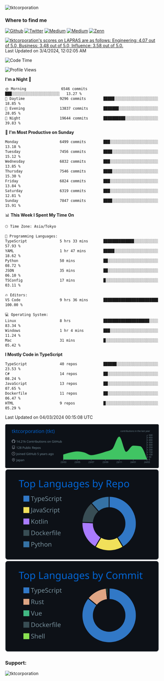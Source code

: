 <p align="left"> <img src="https://komarev.com/ghpvc/?username=tktcorporation&label=Profile%20views&color=0e75b6&style=flat" alt="tktcorporation" /> </p>

<h3>Where to find me</h3>
<p>
<a href="https://github.com/tktcorporation" target="_blank"><img alt="Github" src="https://img.shields.io/badge/GitHub-%2312100E.svg?&style=for-the-badge&logo=Github&logoColor=white" /></a>
<a href="https://twitter.com/tktcorporation" target="_blank"><img alt="Twitter" src="https://img.shields.io/badge/twitter-%231DA1F2.svg?&style=for-the-badge&logo=twitter&logoColor=white" /></a>
<a href="https://www.linkedin.com/in/tktcorporation" target="_blank"><img alt="Medium" src="https://img.shields.io/badge/linkdin-0a66c2.svg?&style=for-the-badge&logo=linkedin&logoColor=white" /></a>
<a href="https://qiita.com/tktcorporation" target="_blank"><img alt="Medium" src="https://img.shields.io/badge/qiita-55C500.svg?&style=for-the-badge&logo=qiita&logoColor=white" /></a>
<a href="https://zenn.dev/tktcorporation" target="_blank"><img alt="Zenn" src="https://img.shields.io/badge/Zenn-3EA8FF.svg?&style=for-the-badge&logo=Zenn&logoColor=white" /></a>
</p>

<!--START_SECTION:lapras-card-->
<p ><a href="https://lapras.com/public/tktcorporation" target="_blank" rel="noopener noreferrer"><img alt="tktcorporation's scores on LAPRAS are as follows: Engineering: 4.07 out of 5.0, Business: 3.48 out of 5.0, Influence: 3.58 out of 5.0." src="https://lapras-card-generator.vercel.app/api/svg?e=4.07&b=3.48&i=3.58&b1=%23232323&b2=%236d6d6d&i1=%23212121&i2=%23818181&l=en" width="300" ></a>  
Last Updated on 3/4/2024, 12:02:05 AM</p>
<!--END_SECTION:lapras-card-->
  
<!--START_SECTION:waka-->
![Code Time](http://img.shields.io/badge/Code%20Time-1%2C412%20hrs%2058%20mins-blue)

![Profile Views](http://img.shields.io/badge/Profile%20Views-0-blue)

**I'm a Night 🦉** 

```text
🌞 Morning                6546 commits        ███░░░░░░░░░░░░░░░░░░░░░░   13.27 % 
🌆 Daytime                9296 commits        █████░░░░░░░░░░░░░░░░░░░░   18.85 % 
🌃 Evening                13837 commits       ███████░░░░░░░░░░░░░░░░░░   28.05 % 
🌙 Night                  19644 commits       ██████████░░░░░░░░░░░░░░░   39.83 % 
```
📅 **I'm Most Productive on Sunday** 

```text
Monday                   6499 commits        ███░░░░░░░░░░░░░░░░░░░░░░   13.18 % 
Tuesday                  7456 commits        ████░░░░░░░░░░░░░░░░░░░░░   15.12 % 
Wednesday                6832 commits        ███░░░░░░░░░░░░░░░░░░░░░░   13.85 % 
Thursday                 7546 commits        ████░░░░░░░░░░░░░░░░░░░░░   15.30 % 
Friday                   6824 commits        ███░░░░░░░░░░░░░░░░░░░░░░   13.84 % 
Saturday                 6319 commits        ███░░░░░░░░░░░░░░░░░░░░░░   12.81 % 
Sunday                   7847 commits        ████░░░░░░░░░░░░░░░░░░░░░   15.91 % 
```


📊 **This Week I Spent My Time On** 

```text
🕑︎ Time Zone: Asia/Tokyo

💬 Programming Languages: 
TypeScript               5 hrs 33 mins       ██████████████░░░░░░░░░░░   57.93 % 
YAML                     1 hr 47 mins        █████░░░░░░░░░░░░░░░░░░░░   18.62 % 
Python                   50 mins             ██░░░░░░░░░░░░░░░░░░░░░░░   08.72 % 
JSON                     35 mins             ██░░░░░░░░░░░░░░░░░░░░░░░   06.10 % 
TSConfig                 17 mins             █░░░░░░░░░░░░░░░░░░░░░░░░   03.11 % 

🔥 Editors: 
VS Code                  9 hrs 36 mins       █████████████████████████   100.00 % 

💻 Operating System: 
Linux                    8 hrs               █████████████████████░░░░   83.34 % 
Windows                  1 hr 4 mins         ███░░░░░░░░░░░░░░░░░░░░░░   11.24 % 
Mac                      31 mins             █░░░░░░░░░░░░░░░░░░░░░░░░   05.42 % 
```

**I Mostly Code in TypeScript** 

```text
TypeScript               40 repos            ██████░░░░░░░░░░░░░░░░░░░   23.53 % 
C#                       14 repos            ██░░░░░░░░░░░░░░░░░░░░░░░   08.24 % 
JavaScript               13 repos            ██░░░░░░░░░░░░░░░░░░░░░░░   07.65 % 
Dockerfile               11 repos            ██░░░░░░░░░░░░░░░░░░░░░░░   06.47 % 
HTML                     9 repos             █░░░░░░░░░░░░░░░░░░░░░░░░   05.29 % 
```




 Last Updated on 04/03/2024 00:15:08 UTC
<!--END_SECTION:waka-->

[![](https://raw.githubusercontent.com/tktcorporation/tktcorporation/master/profile-summary-card-output/github_dark/0-profile-details.svg)](https://github.com/vn7n24fzkq/github-profile-summary-cards)
[![](https://raw.githubusercontent.com/tktcorporation/tktcorporation/master/profile-summary-card-output/github_dark/1-repos-per-language.svg)](https://github.com/vn7n24fzkq/github-profile-summary-cards) [![](https://raw.githubusercontent.com/tktcorporation/tktcorporation/master/profile-summary-card-output/github_dark/2-most-commit-language.svg)](https://github.com/vn7n24fzkq/github-profile-summary-cards)

<h3 align="left">Support:</h3>
<p><a href="https://www.buymeacoffee.com/tktcorporation"> <img align="left" src="https://cdn.buymeacoffee.com/buttons/v2/default-yellow.png" height="50" width="210" alt="tktcorporation" /></a></p><br><br>
